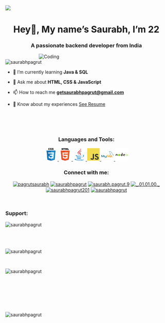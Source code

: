 <img src="https://media.giphy.com/media/fekO5nGSrl3RJ885ch/giphy.gif" width="1010">
<h1 align="center">Hey🧐, My name’s Saurabh, I’m 22</h1>
<h3 align="center">A passionate backend developer from India</h3>
<img align="right" alt="Coding" width="400" src="https://miro.medium.com/max/680/1*IRGHmiGsa16stedQvIaZfw.gif" alter"Coder">

<p align="left"> <img src="https://komarev.com/ghpvc/?username=saurabhpagrut&label=Profile%20views&color=0e75b6&style=flat" alt="saurabhpagrut" /> </p>

- 🌱 I’m currently learning **Java & SQL**

- 💬 Ask me about **HTML, CSS & JavaScript**

- 📫 How to reach me **getsaurabhpagrut@gmail.com**

- 📄 Know about my experiences [See Resume](https://drive.google.com/file/d/1tArtwM-3Os8AoPloVjTu6M1E6mrcjCZ6/view?usp=sharing)
<br><br><br><br><br>
<h3 align="center">Languages and Tools:</h3>
<p align="center"> <a href="https://www.w3schools.com/css/" target="_blank" rel="noreferrer"> <img src="https://raw.githubusercontent.com/devicons/devicon/master/icons/css3/css3-original-wordmark.svg" alt="css3" width="40" height="40"/> </a> <a href="https://www.w3.org/html/" target="_blank" rel="noreferrer"> <img src="https://raw.githubusercontent.com/devicons/devicon/master/icons/html5/html5-original-wordmark.svg" alt="html5" width="40" height="40"/> </a> <a href="https://www.java.com" target="_blank" rel="noreferrer"> <img src="https://raw.githubusercontent.com/devicons/devicon/master/icons/java/java-original.svg" alt="java" width="40" height="40"/> </a> <a href="https://developer.mozilla.org/en-US/docs/Web/JavaScript" target="_blank" rel="noreferrer"> <img src="https://raw.githubusercontent.com/devicons/devicon/master/icons/javascript/javascript-original.svg" alt="javascript" width="40" height="40"/> </a> <a href="https://www.mysql.com/" target="_blank" rel="noreferrer"> <img src="https://raw.githubusercontent.com/devicons/devicon/master/icons/mysql/mysql-original-wordmark.svg" alt="mysql" width="40" height="40"/> </a> <a href="https://nodejs.org" target="_blank" rel="noreferrer"> <img src="https://raw.githubusercontent.com/devicons/devicon/master/icons/nodejs/nodejs-original-wordmark.svg" alt="nodejs" width="40" height="40"/> </a> </p>

<h3 align="center">Connect with me:</h3>
<p align="center">
<a href="https://twitter.com/pagrutsaurabh" target="blank"><img align="center" src="https://raw.githubusercontent.com/rahuldkjain/github-profile-readme-generator/master/src/images/icons/Social/twitter.svg" alt="pagrutsaurabh" height="30" width="40" /></a>
<a href="https://linkedin.com/in/saurabhpagrut" target="blank"><img align="center" src="https://raw.githubusercontent.com/rahuldkjain/github-profile-readme-generator/master/src/images/icons/Social/linked-in-alt.svg" alt="saurabhpagrut" height="30" width="40" /></a>
<a href="https://fb.com/saurabh.pagrut.9" target="blank"><img align="center" src="https://raw.githubusercontent.com/rahuldkjain/github-profile-readme-generator/master/src/images/icons/Social/facebook.svg" alt="saurabh.pagrut.9" height="30" width="40" /></a>
<a href="https://instagram.com/_.01.01.00._" target="blank"><img align="center" src="https://raw.githubusercontent.com/rahuldkjain/github-profile-readme-generator/master/src/images/icons/Social/instagram.svg" alt="_.01.01.00._" height="30" width="40" /></a>
<a href="https://www.hackerrank.com/saurabhpagrut201" target="blank"><img align="center" src="https://raw.githubusercontent.com/rahuldkjain/github-profile-readme-generator/master/src/images/icons/Social/hackerrank.svg" alt="saurabhpagrut201" height="30" width="40" /></a>
<a href="https://www.leetcode.com/saurabhpagrut" target="blank"><img align="center" src="https://raw.githubusercontent.com/rahuldkjain/github-profile-readme-generator/master/src/images/icons/Social/leet-code.svg" alt="saurabhpagrut" height="30" width="40" /></a>
</p><br>

<h3 align="left">Support:</h3>
<p><a href="https://www.buymeacoffee.com/saurabhpagrut"> <img align="left" src="https://cdn.buymeacoffee.com/buttons/v2/default-yellow.png" height="50" width="210" alt="saurabhpagrut" /></a></p><br><br><br><br>

<p><img align="center" src="https://github-readme-stats.vercel.app/api?username=saurabhpagrut&show_icons=true&locale=en" alt="saurabhpagrut" /></p><br>
<p><img align="left" src="https://github-readme-stats.vercel.app/api/top-langs?username=saurabhpagrut&show_icons=true&locale=en&layout=compact" alt="saurabhpagrut" /></p><br><br><br><br><br><br><br>
<p><img align="center" src="https://github-readme-streak-stats.herokuapp.com/?user=saurabhpagrut&" alt="saurabhpagrut" /></p>

